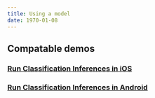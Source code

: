 ```yaml
---
title: Using a model
date: 1970-01-08
---
```

## Compatable demos
### [Run Classification Inferences in iOS](https://github.com/cloud-annotations/classification-ios/)
### [Run Classification Inferences in Android](https://github.com/cloud-annotations/classification-android/)

